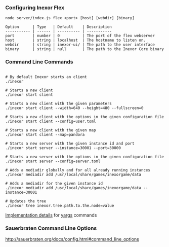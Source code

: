 ### Configuring Inexor Flex

```
node server/index.js flex <port> [host] [webdir] [binary]

Option      | Type   | Default    | Description
----------- | ------ | ---------- | -----------
port        | number | 0          | The port of the flex webserver
host        | string | localhost  | The hostname to listen on.
webdir      | string | inexor-ui/ | The path to the user interface
binary      | string | null       | The path to the Inexor Core binary
```

### Command Line Commands

```

# By default Inexor starts an client
./inexor

# Starts a new client
./inexor start client

# Starts a new client with the given parameters
./inexor start client --width=640 --height=480 --fullscreen=0

# Starts a new client with the options in the given configuration file
./inexor start client --config=user.toml

# Starts a new client with the given map
./inexor start client --map=pandora

# Starts a new server with the given instance id and port
./inexor start server --instance=30001 --port=30000

# Starts a new server with the options in the given configuration file
./inexor start server --config=server.toml

# Adds a mediadir globally and for all already running instances
./inexor mediadir add /usr/local/share/games/inexorgame/data

# Adds a mediadir for the given instance id
./inexor mediadir add /usr/local/share/games/inexorgame/data --instance=30001

# Updates the tree
./inexor tree inexor.tree.path.to.the.node=value

```

[Implementation details](https://www.npmjs.com/package/yargs#commandmodule) for [yargs](https://www.npmjs.com/package/yargs) commands

### Sauerbraten Command Line Options

http://sauerbraten.org/docs/config.html#command_line_options
